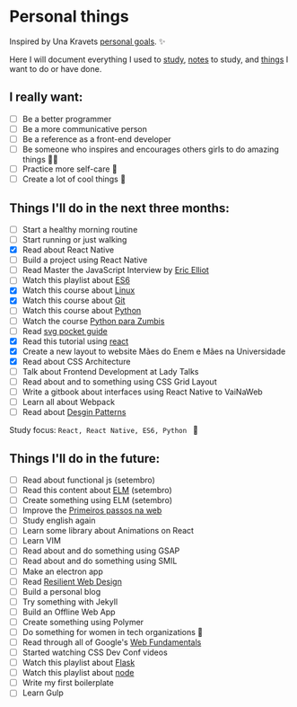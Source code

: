 # Personal things

Inspired by Una Kravets [personal goals](http://una.im/personal-goals-guide). :sparkles:

Here I will document everything I used to [study](/links), [notes](/notes) to study, and [things](/tasks) I want to do or have done.

## I really want:

- [ ] Be a better programmer
- [ ] Be a more communicative person
- [ ] Be a reference as a front-end developer
- [ ] Be someone who inspires and encourages others girls to do amazing things :sparkling_heart::sparkles:
- [ ] Practice more self-care :tulip:
- [ ] Create a lot of cool things :whale:

## Things I'll do in the next three months:

- [ ] Start a healthy morning routine
- [ ] Start running or just walking
- [x] Read about React Native
- [ ] Build a project using React Native
- [ ] Read Master the JavaScript Interview by [Eric Elliot](https://medium.com/@_ericelliott/latest)
- [ ] Watch this playlist about [ES6](https://www.youtube.com/watch?v=LTbnmiXWs2k&list=PL57atfCFqj2h5fpdZD-doGEIs0NZxeJTX)
- [x] Watch this course about [Linux](https://www.udemy.com/curso-linux-comandos-terminal)
- [x] Watch this course about [Git](http://willianjusten.teachable.com/p/git-e-github-para-iniciantes)
- [ ] Watch this course about [Python](https://www.udemy.com/python-iniciantes/)
- [ ] Watch the course [Python para Zumbis](https://www.pycursos.com/python-para-zumbis/)
- [ ] Read [svg pocket guide](http://svgpocketguide.com/book/)
- [x] Read this tutorial using [react](http://codepen.io/anuragasaurus/post/react-basics-making-a-markdown-parser)
- [x] Create a new layout to website Mães do Enem e Mães na Universidade
- [x] Read about CSS Architecture
- [ ] Talk about Frontend Development at Lady Talks
- [ ] Read about and to something using CSS Grid Layout
- [ ] Write a gitbook about interfaces using React Native to VaiNaWeb
- [ ] Learn all about Webpack
- [ ] Read about [Desgin Patterns](https://github.com/khaosdoctor/design-patterns-for-humans)

Study focus: <code>React, React Native, ES6, Python </code> :rocket:

## Things I'll do in the future:

- [ ] Read about functional js (setembro)
- [ ] Read this content about [ELM](https://css-tricks.com/introduction-elm-architecture-build-first-application) (setembro)
- [ ] Create something using ELM (setembro)
- [ ] Improve the [Primeiros passos na web](https://github.com/VaiNaWeb/primeiros-passos-na-web)
- [ ] Study english again
- [ ] Learn some library about Animations on React
- [ ] Learn VIM
- [ ] Read about and do something using GSAP
- [ ] Read about and do something using SMIL
- [ ] Make an electron app
- [ ] Read [Resilient Web Design](https://resilientwebdesign.com/)
- [ ] Build a personal blog
- [ ] Try something with Jekyll
- [ ] Build an Offline Web App
- [ ] Create something using Polymer
- [ ] Do something for women in tech organizations :sunflower:
- [ ] Read through all of Google's [Web Fundamentals](https://developers.google.com/web/fundamentals/)
- [ ] Started watching CSS Dev Conf videos
- [ ] Watch this playlist about [Flask](https://www.youtube.com/channel/UCiHEeTXhVQDnw4m8OVl36yA)
- [ ] Watch this playlist about [node](https://www.youtube.com/playlist?list=PLQCmSnNFVYnTFo60Bt972f8HA4Td7WKwq)
- [ ] Write my first boilerplate
- [ ] Learn Gulp
